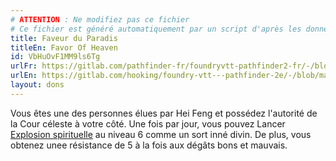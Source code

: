 ```yaml
---
# ATTENTION : Ne modifiez pas ce fichier
# Ce fichier est généré automatiquement par un script d'après les données du module Foundry VTT officiel et de sa traduction
title: Faveur du Paradis
titleEn: Favor Of Heaven
id: VbHuOvF1MM9ls6Tg
urlFr: https://gitlab.com/pathfinder-fr/foundryvtt-pathfinder2-fr/-/blob/master/data/feats/VbHuOvF1MM9ls6Tg.htm
urlEn: https://gitlab.com/hooking/foundry-vtt---pathfinder-2e/-/blob/master/packs/data/feats.db/favor-of-heaven.json
layout: dons
---
```

Vous êtes une des personnes élues par Hei Feng et possédez l'autorité de la Cour céleste à votre côté. Une fois par jour, vous pouvez Lancer  [Explosion spirituelle](../sorts/coup-spirituel.html) au niveau 6 comme un sort inné divin. De plus, vous obtenez unee résistance de 5 à la fois aux dégâts bons et mauvais.
